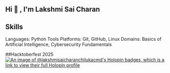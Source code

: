 ## Hi 👋 , I'm Lakshmi Sai Charan

<!--
**lakshmisaicharanchiluka-cmd/lakshmisaicharanchiluka-cmd** is a ✨ _special_ ✨ repository because its `README.md` (this file) appears on your GitHub profile.

Here are some ideas to get you started:

- 🔭 I’m currently working on ...
- 🌱 I’m currently learning ...
- 👯 I’m looking to collaborate on ...
- 🤔 I’m looking for help with ...
- 💬 Ask me about ...
- 📫 How to reach me: ...
- 😄 Pronouns: ...
- ⚡ Fun fact: ...
-->


## Skills
Languages: Python
Tools Platforms: Git, GitHub, Linux
Domains: Basics of Artificial Intelligence, Cybersecurity Fundamentals


##Hacktoberfest 2025
[![An image of @lakshmisaicharanchilukacmd's Holopin badges, which is a link to view their full Holopin profile](https://holopin.me/lakshmisaicharanchilukacmd)](https://holopin.io/@lakshmisaicharanchilukacmd)
